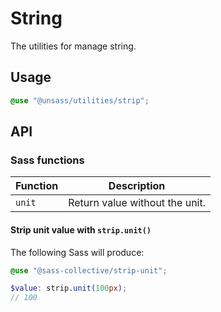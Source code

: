 # String

The utilities for manage string.

## Usage

```scss
@use "@unsass/utilities/strip";
```

## API

### Sass functions

| Function | Description                    |
|----------|--------------------------------|
| `unit`   | Return value without the unit. |

#### Strip unit value with `strip.unit()`

The following Sass will produce:

```scss
@use "@sass-collective/strip-unit";

$value: strip.unit(100px);
// 100
```
